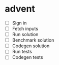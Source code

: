 # advent

- [ ] Sign in
- [ ] Fetch inputs
- [ ] Run solution
- [ ] Benchmark solution
- [ ] Codegen solution
- [ ] Run tests
- [ ] Codegen tests
